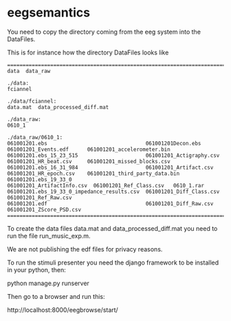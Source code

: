 # eegsemantics
You need to copy the directory coming from the eeg system into the DataFiles.

This is for instance how the directory DataFiles looks like

```
======================================================================================================================================
data  data_raw

./data:
fciannel

./data/fciannel:
data.mat  data_processed_diff.mat

./data_raw:
0610_1

./data_raw/0610_1:
061001201.ebs                                061001201Decon.ebs          061001201_Events.edf      061001201_accelerometer.bin
061001201.ebs_15_23_515                      061001201_Actigraphy.csv    061001201_HR_beat.csv     061001201_missed_blocks.csv
061001201.ebs_16_31_984                      061001201_Artifact.csv      061001201_HR_epoch.csv    061001201_third_party_data.bin
061001201.ebs_19_33_0                        061001201_ArtifactInfo.csv  061001201_Ref_Class.csv   0610_1.rar
061001201.ebs_19_33_0_impedance_results.csv  061001201_Diff_Class.csv    061001201_Ref_Raw.csv
061001201.edf                                061001201_Diff_Raw.csv      061001201_ZScore_PSD.csv
======================================================================================================================================
```

To create the data files data.mat and data_processed_diff.mat you need to run the file run_music_exp.m.

We are not publishing the edf files for privacy reasons.



To run the stimuli presenter you need the django framework to be installed in your python, then:

python manage.py runserver

Then go to a browser and run this:

http://localhost:8000/eegbrowse/start/
